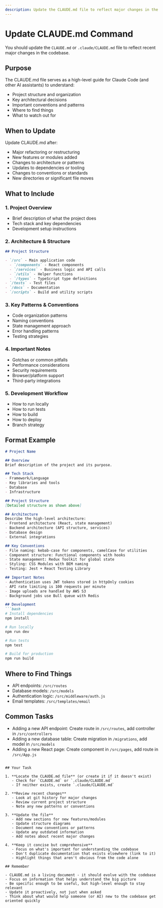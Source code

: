 ```yaml
---
description: Update the CLAUDE.md file to reflect major changes in the codebase
---
```


# Update CLAUDE.md Command

You should update the `CLAUDE.md` or `.claude/CLAUDE.md` file to reflect recent major changes in the codebase.

## Purpose

The CLAUDE.md file serves as a high-level guide for Claude Code (and other AI assistants) to understand:
- Project structure and organization
- Key architectural decisions
- Important conventions and patterns
- Where to find things
- What to watch out for

## When to Update

Update CLAUDE.md after:
- Major refactoring or restructuring
- New features or modules added
- Changes to architecture or patterns
- Updates to dependencies or tooling
- Changes to conventions or standards
- New directories or significant file moves

## What to Include

### 1. Project Overview
- Brief description of what the project does
- Tech stack and key dependencies
- Development setup instructions

### 2. Architecture & Structure
```markdown
## Project Structure

- `/src` - Main application code
  - `/components` - React components
  - `/services` - Business logic and API calls
  - `/utils` - Helper functions
  - `/types` - TypeScript type definitions
- `/tests` - Test files
- `/docs` - Documentation
- `/scripts` - Build and utility scripts
```

### 3. Key Patterns & Conventions
- Code organization patterns
- Naming conventions
- State management approach
- Error handling patterns
- Testing strategies

### 4. Important Notes
- Gotchas or common pitfalls
- Performance considerations
- Security requirements
- Browser/platform support
- Third-party integrations

### 5. Development Workflow
- How to run locally
- How to run tests
- How to build
- How to deploy
- Branch strategy

## Format Example

```markdown
# Project Name

## Overview
Brief description of the project and its purpose.

## Tech Stack
- Framework/Language
- Key libraries and tools
- Database
- Infrastructure

## Project Structure
[Detailed structure as shown above]

## Architecture
Describe the high-level architecture:
- Frontend architecture (React, state management)
- Backend architecture (API structure, services)
- Database design
- External integrations

## Key Conventions
- File naming: kebab-case for components, camelCase for utilities
- Component structure: Functional components with hooks
- State management: Redux Toolkit for global state
- Styling: CSS Modules with BEM naming
- Testing: Jest + React Testing Library

## Important Notes
- Authentication uses JWT tokens stored in httpOnly cookies
- API rate limiting is 100 requests per minute
- Image uploads are handled by AWS S3
- Background jobs use Bull queue with Redis

## Development
```bash
# Install dependencies
npm install

# Run locally
npm run dev

# Run tests
npm test

# Build for production
npm run build
```

## Where to Find Things
- API endpoints: `/src/routes`
- Database models: `/src/models`
- Authentication logic: `/src/middleware/auth.js`
- Email templates: `/src/templates/email`

## Common Tasks
- Adding a new API endpoint: Create route in `/src/routes`, add controller in `/src/controllers`
- Adding a new database table: Create migration in `/migrations`, add model in `/src/models`
- Adding a new React page: Create component in `/src/pages`, add route in `/src/App.js`
```

## Your Task

1. **Locate the CLAUDE.md file** (or create it if it doesn't exist)
   - Check for `CLAUDE.md` or `.claude/CLAUDE.md`
   - If neither exists, create `.claude/CLAUDE.md`

2. **Review recent changes**
   - Look at git history for major changes
   - Review current project structure
   - Note any new patterns or conventions

3. **Update the file**
   - Add new sections for new features/modules
   - Update structure diagrams
   - Document new conventions or patterns
   - Update any outdated information
   - Add notes about recent major changes

4. **Keep it concise but comprehensive**
   - Focus on what's important for understanding the codebase
   - Don't duplicate documentation that exists elsewhere (link to it)
   - Highlight things that aren't obvious from the code alone

## Remember

- CLAUDE.md is a living document - it should evolve with the codebase
- Focus on information that helps understand the big picture
- Be specific enough to be useful, but high-level enough to stay relevant
- Update it proactively, not just when asked
- Think about what would help someone (or AI) new to the codebase get oriented quickly

